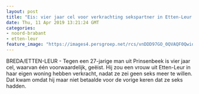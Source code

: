 ```yaml
---
layout: post
title: "Eis: vier jaar cel voor verkrachting sekspartner in Etten-Leur en ontucht"
date: Thu, 11 Apr 2019 13:21:24 GMT
categories: 
- noord-brabant 
- etten-leur 
feature_image: "https://images4.persgroep.net/rcs/vnDDD97GO_0QVAQF0QwidxE3FjQ/diocontent/108248475/_fitwidth/400/?appId=21791a8992982cd8da851550a453bd7f&quality=0.7"
---
```


BREDA/ETTEN-LEUR - Tegen een 27-jarige man uit Prinsenbeek is vier jaar cel, waarvan één voorwaardelijk, geëist. Hij zou een vrouw uit Etten-Leur in haar eigen woning hebben verkracht, nadat ze zei geen seks meer te willen. Dat kwam omdat hij maar niet betaalde voor de vorige keren dat ze seks hadden.
